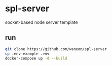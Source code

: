# spl-server
socket-based node server template

## run
```sh
git clone https://github.com/waneon/spl-server
cp .env-example .env
docker-compose up -d --build
```